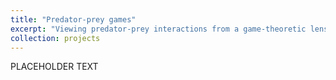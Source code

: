 ```yaml
---
title: "Predator-prey games"
excerpt: "Viewing predator-prey interactions from a game-theoretic lens afford an opportunity to explore a number of questions surrounding predator-prey interactions. Of interest to me are the decision mechanisms and dynamics of prey selection, predator pursuit/capture, and at a higher level, food-web formation."
collection: projects
---
```


PLACEHOLDER TEXT
